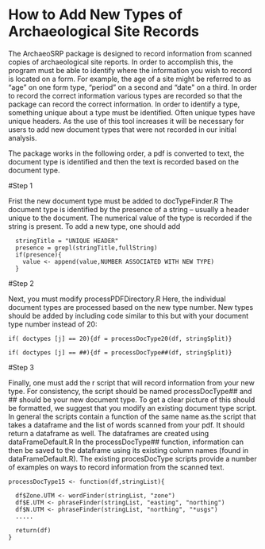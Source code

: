 # How to Add New Types of Archaeological Site Records

The ArchaeoSRP package is designed to record information from scanned copies of archaeological site reports. In order to accomplish this, the program must be able to identify where the information you wish to record is located on a form. For example, the age of a site might be referred to as “age” on one form type, “period” on a second and “date" on a third. In order to record the correct information various types are recorded so that the package can record the correct information. In order to identify a type, something unique about a type must be identified. Often unique types have unique headers. As the use of this tool increases it will be necessary for users to add new document types that were not recorded in our initial analysis.

The package works in the following order, a pdf is converted to text, the document type is identified and then the text is recorded based on the document type.

#Step 1

Frist the new document type must be added to docTypeFinder.R The document type is identified by the presence of a string – usually a header unique to the document. The numerical value of the type is recorded if the string is present. To add a new type, one should add 

```shell
  stringTitle = "UNIQUE HEADER"
  presence = grepl(stringTitle,fullString)
  if(presence){
    value <- append(value,NUMBER ASSOCIATED WITH NEW TYPE)
  }
```

#Step 2

Next, you must modify processPDFDirectory.R   Here, the individual document types are processed based on the new type number. New types should be added by including code similar to this but with your document type number instead of 20:

```shell
if( doctypes [j] == 20){df = processDocType20(df, stringSplit)}

if( doctypes [j] == ##){df = processDocType##(df, stringSplit)}

```
#Step 3

Finally, one must add the r script that will record information from your new type. For consistency, the script should be named processDocType## and ## should be your new document type. To get a clear picture of this should be formatted, we suggest that you modify an existing document type script. In general the scripts contain a function of the same name as.the script that takes a dataframe and the list of words scanned from your pdf. It should return a dataframe as well. The dataframes are created using dataFrameDefault.R In the processDocType## function, information can then be saved to the dataframe using its existing column names (found in dataFrameDefault.R). The existing procesDocType scripts provide a number of examples on ways to record information from the scanned text.

```shell
processDocType15 <- function(df,stringList){

  df$Zone.UTM <- wordFinder(stringList, "zone")
  df$E.UTM <- phraseFinder(stringList, "easting", "northing")
  df$N.UTM <- phraseFinder(stringList, "northing", "*usgs")
  .....

  return(df)
}
```

